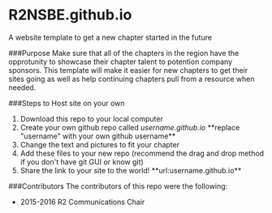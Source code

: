 # R2NSBE.github.io
A website template to get a new chapter started in the future

###Purpose
Make sure that all of the chapters in the region have the opprotunity to showcase their chapter talent to potention company sponsors. This template will make it easier for new chapters to get their sites going as well as help continuing chapters pull from a resource when needed.

###Steps to Host site on your own
<ol>
  <li>Download this repo to your local computer</li>
  <li>Create your own github repo called <i>username.github.io</i> **replace "username" with your own github username**
  <li>Change the text and pictures to fit your chapter</li>
  <li>Add these files to your new repo (recommend the drag and drop method if you don't have git GUI or know git)</li>
  <li>Share the link to your site to the world! **url:username.github.io**</li>
</ol>

###Contributors
The contributors of this repo were the following:
<ul>
  <li>2015-2016 R2 Communications Chair</li>
</ul>
